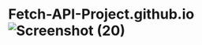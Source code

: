 # Fetch-API-Project.github.io![Screenshot (20)](https://user-images.githubusercontent.com/122665123/226091695-5e0774e1-0372-4ace-b692-adc5da3de64a.png)
